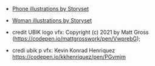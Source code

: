- <a href="https://storyset.com/phone">Phone illustrations by Storyset</a>
- <a href="https://storyset.com/woman">Woman illustrations by Storyset</a>

- credit UBIK logo vfx: Copyright (c) 2021 by Matt Gross (https://codepen.io/mattgrosswork/pen/VwprebG);
- credi ubik p vfx: Kevin Konrad Henriquez https://codepen.io/kkhenriquez/pen/PGvmjm
